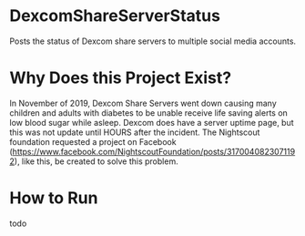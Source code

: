 # DexcomShareServerStatus
Posts the status of Dexcom share servers to multiple social media accounts. 

# Why Does this Project Exist?
In November of 2019, Dexcom Share Servers went down causing many children and adults with diabetes to be unable receive life saving alerts on low blood sugar while asleep. Dexcom does have a server uptime page, but this was not update until HOURS after the incident. The Nightscout foundation requested a project on Facebook (https://www.facebook.com/NightscoutFoundation/posts/3170040823071192), like this, be created to solve this problem.

# How to Run
todo
